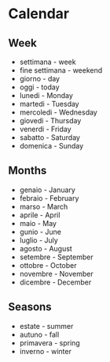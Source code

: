 # Calendar

## Week
* settimana - week
* fine settimana - weekend
* giorno - day
* oggi - today
* lunedi - Monday
* martedi - Tuesday
* mercoledi - Wednesday
* giovedi - Thursday
* venerdi - Friday
* sabatto - Saturday
* domenica - Sunday

## Months
* genaio - January
* febraio - February
* marso - March
* aprile - April
* maio - May
* gunio - June
* luglio - July
* agosto - August
* setembre - September
* ottobre - October
* novembre - November
* dicembre - December

## Seasons
* estate - summer
* autuno - fall
* primavera - spring
* inverno - winter